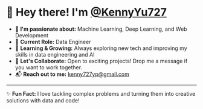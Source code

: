 # 👋 Hey there! I'm [@KennyYu727](https://github.com/KennyYu727)

- 🚀 **I'm passionate about:** Machine Learning, Deep Learning, and Web Development
- 🧠 **Current Role:** Data Engineer
- 🌱 **Learning & Growing:** Always exploring new tech and improving my skills in data engineering and AI
- 🤝 **Let's Collaborate:** Open to exciting projects! Drop me a message if you want to work together. 
- 📬 **Reach out to me:** kenny727yp@gmail.com

---

✨ **Fun Fact:** I love tackling complex problems and turning them into creative solutions with data and code!
